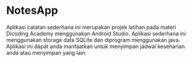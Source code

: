 # NotesApp
Aplikasi catatan sederhana ini merupakan projek latihan pada materi Dicoding Academy menggunakan Android Studio. Aplikasi sederhana ini menggunakan storage data SQLite dan diprogram menggunakan java. Aplikasi ini dapat anda manfaatkan untuk menyimpan jadwal keseharian anda atau menyimpan yang lain. 
